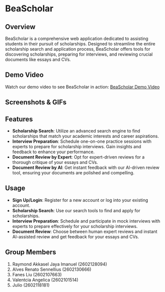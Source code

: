 # BeaScholar

## Overview
BeaScholar is a comprehensive web application dedicated to assisting students in their pursuit of scholarships. Designed to streamline the entire scholarship search and application process, BeaScholar offers tools for discovering scholarships, preparing for interviews, and reviewing crucial documents like essays and CVs.

## Demo Video
Watch our demo video to see BeaScholar in action: [BeaScholar Demo Video](https://www.youtube.com/watch?v=K63vh7QgksY)

## Screenshots & GIFs


## Features
- **Scholarship Search**: Utilize an advanced search engine to find scholarships that match your academic interests and career aspirations.
- **Interview Preparation**: Schedule one-on-one practice sessions with experts to prepare for scholarship interviews. Gain insights and feedback to enhance your performance.
- **Document Review by Expert**: Opt for expert-driven reviews for a thorough critique of your essays and CVs.
- **Document Review by AI**: Get instant feedback with our AI-driven review tool, ensuring your documents are polished and compelling.

## Usage
- **Sign Up/Login**: Register for a new account or log into your existing account.
- **Scholarship Search**: Use our search tools to find and apply for scholarships.
- **Interview Preparation**: Schedule and participate in mock interviews with experts to prepare effectively for your scholarship interviews.
- **Document Review**: Choose between human expert reviews and instant AI-assisted review and get feedback for your essays and CVs.

## Group Members
1. Raymond Akkasel Jaya Imanuel (2602128094)
2. Alves Renato Sennellius (2602130666)
3. Fanes Liu (2602107663)
4. Valentcia Angelica (2602101514)
5. Julio (2602118181)
